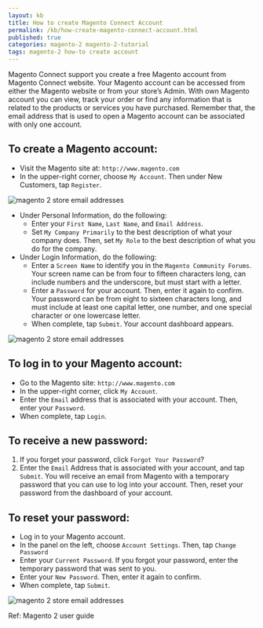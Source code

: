 ```yaml
---
layout: kb
title: How to create Magento Connect Account
permalink: /kb/how-create-magento-connect-account.html
published: true
categories: magento-2 magento-2-tutorial
tags: magento-2 how-to create account
---
```



Magento Connect support you create a free Magento account from Magento Connect website. Your Magento account can be accessed from either the Magento website or from your store’s Admin. With own Magento account you can view, track your order or find any information that is related to the products or services you have purchased. Remember that, the email address that is used to open a Magento account can be associated with only one account.

## To create a Magento account:

* Visit the Magento site at: `http://www.magento.com`
* In the upper-right corner, choose `My Account`. Then under New Customers, tap `Register`.

![magento 2 store email addresses](https://lh3.googleusercontent.com/N7zfPuYTNXsd45YcXD9LR8W0c9-vNWJfWRYsDeb9SvZKn27AY3Sin9fgAJlaHeNJ5HGh44XjfgXbVrAi1t8ctUVoDzMvDnCcT88WumYnE0cNH2SLgVIoro5NtsCZaA-mA1-epFpI)

* Under Personal Information, do the following:
  * Enter your `First Name`, `Last Name`, and `Email Address`.
  * Set `My Company Primarily` to the best description of what your company does. Then, set `My Role` to the best description of what you do for the company.
* Under Login Information, do the following:
  * Enter a `Screen Name` to identify you in the `Magento Community Forums`.
Your screen name can be from four to fifteen characters long, can include numbers and the
underscore, but must start with a letter.
  * Enter a `Password` for your account. Then, enter it again to confirm.
Your password can be from eight to sixteen characters long, and must include at least one
capital letter, one number, and one special character or one lowercase letter.
  * When complete, tap `Submit`. Your account dashboard appears.

![magento 2 store email addresses](https://lh4.googleusercontent.com/tik2KxbILFvI9AfhR404jx7EwkY21_7hegP6-lATVvckFPxVf4QK9etfvKjFa3CwYtAOhHmkWf4KPVKeUIZbHL0Oh78Vh0ogjjBcWP73BnI1m9kOCZCo2HqaEGX7p_D9honcNnCO)

## To log in to your Magento account:
* Go to the Magento site: `http://www.magento.com`
* In the upper-right corner, click `My Account`.
* Enter the `Email` address that is associated with your account. Then, enter your `Password`.
* When complete, tap `Login`.

## To receive a new password:

1. If you forget your password, click `Forgot Your Password`?
2. Enter the `Email` Address that is associated with your account, and tap `Submit`.
You will receive an email from Magento with a temporary password that you can use to log
into your account. Then, reset your password from the dashboard of your account.

## **To reset your password:**

* Log in to your Magento account.
* In the panel on the left, choose `Account Settings`. Then, tap `Change Password`
* Enter your `Current Password`.
If you forgot your password, enter the temporary password that was sent to you.
* Enter your `New Password`. Then, enter it again to confirm.
* When complete, tap `Submit`.

![magento 2 store email addresses](https://lh3.googleusercontent.com/-xuJqBqklQrNZToFud8pCXI0v7ybPz_3xGYIG7zy1JMm9KXpxL1Dep_lhBZQpF-R0QeyDy8jMBPmpic9b04k21vhGk4DZGxtib5LXOQ_JXW0rbDXvSKhKqZUGDfmKPhrZzJABnOx)

Ref: Magento 2 user guide
